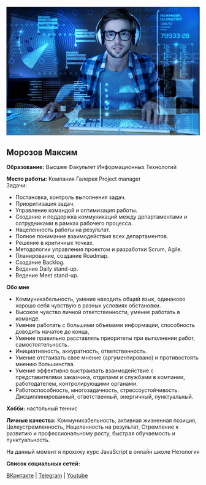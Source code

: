 ![Моё фото](web1.png)

## Морозов Максим

**Образование:** 
Высшее
Факультет Информационных Технологий

**Место работы:**
Компания Галерея
Project manager  
Задачи:
- Постановка, контроль выполнения задач.
- Приоритизация задач.
- Управление командой и оптимизация работы.
- Создание и поддержка коммуникаций между департаментами и сотрудниками в рамках рабочего процесса.
- Нацеленность работы на результат.
- Полное понимание взаимодействия всех департаментов.
- Решение в критичных точках.
- Методологии управления проектом и разработки Scrum, Agile.
- Планирование, создание Roadmap.
- Создание Backlog.
- Ведение Daily stand-up.
- Ведение Meet stand-up.

**Обо мне**
- Коммуникабельность, умение находить общий язык, одинаково хорошо себя чувствую в разных
условиях обстановки. 
- Высокое чувство личной ответственности, умение работать в команде.
- Умение работать с большими объемами информации, способность доводить начатое до конца,
- Умение правильно расставлять приоритеты при выполнении работ, самостоятельность.
- Инициативность, аккуратность, ответственность.
- Умение отстаивать свое мнение (аргументировано) и противостоять мнению большинства.
- Умение эффективно выстраивать взаимодействие с представителями заказчика, отделами и
службами в компании, работодателем, контролирующими органами.
- Работоспособность, многозадачность, стрессоустойчивость. Дисциплинированный,
ответственный, энергичный, пунктуальный.

**Хобби:** настольный теннис  

**Личные качества:** Коммуникабельность, активная жизненная
позиция, Целеустремленность, Нацеленность на результат, Стремление к развитию и
профессиональному росту, быстрая обучаемость и пунктуальность.

На данный момент я прохожу курс JavaScript в онлайн школе Нетология

**Список социальных сетей:**

[ВКонтакте](https://vk.com/) | [Telegram](https://telegram.org/) | [Youtube](https://youtube.com/)